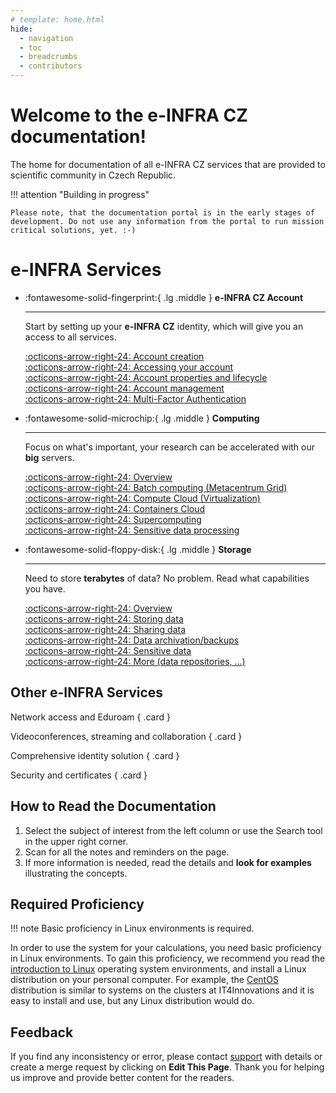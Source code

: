 ```yaml
---
# template: home.html
hide:
  - navigation
  - toc
  - breadcrumbs
  - contributors
---
```

# Welcome to the e-INFRA CZ documentation!

The home for documentation of all e-INFRA CZ services that are provided to scientific community in Czech Republic.

!!! attention "Building in progress"

    Please note, that the documentation portal is in the early stages of development. Do not use any information from the portal to run mission critical solutions, yet. :-)

# e-INFRA Services

<div class="grid cards" markdown>

-   :fontawesome-solid-fingerprint:{ .lg .middle } __e-INFRA CZ Account__

    ---

    Start by setting up your **e-INFRA CZ** identity, which will give you an access to all services.

    [:octicons-arrow-right-24: Account creation](/accounts/creation)   
    [:octicons-arrow-right-24: Accessing your account](/accounts/access)   
    [:octicons-arrow-right-24: Account properties and lifecycle](/accounts/properties)   
    [:octicons-arrow-right-24: Account management](/accounts/properties)   
    [:octicons-arrow-right-24: Multi-Factor Authentication](/accounts/properties)   

-   :fontawesome-solid-microchip:{ .lg .middle } __Computing__

    ---

    Focus on what's important, your research can be accelerated with our **big** servers.

    [:octicons-arrow-right-24: Overview](/compute/)   
    [:octicons-arrow-right-24: Batch computing (Metacentrum Grid)](/compute/grid)   
    [:octicons-arrow-right-24: Compute Cloud (Virtualization)](/compute/openstack/)   
    [:octicons-arrow-right-24: Containers Cloud](/compute/containers/)   
    [:octicons-arrow-right-24: Supercomputing](/compute/supercomputing/)   
    [:octicons-arrow-right-24: Sensitive data processing](/compute/sensitive-cloud)   

-   :fontawesome-solid-floppy-disk:{ .lg .middle } __Storage__

    ---

    Need to store **terabytes** of data? No problem. Read what capabilities you have.

    [:octicons-arrow-right-24: Overview](/storage/)   
    [:octicons-arrow-right-24: Storing data](/storage/)   
    [:octicons-arrow-right-24: Sharing data](/storage/)   
    [:octicons-arrow-right-24: Data archivation/backups](/storage/)   
    [:octicons-arrow-right-24: Sensitive data](/storage/)   
    [:octicons-arrow-right-24: More (data repositories, ...)](/storage/)   


</div>

## Other e-INFRA Services

<div class="grid" markdown>

Network access and Eduroam
{ .card }

Videoconferences, streaming and collaboration
{ .card }

Comprehensive identity solution
{ .card }

Security and certificates
{ .card }

</div>

## How to Read the Documentation

1. Select the subject of interest from the left column or use the Search tool in the upper right corner.
1. Scan for all the notes and reminders on the page.
1. If more information is needed, read the details and **look for examples** illustrating the concepts.

## Required Proficiency

!!! note
    Basic proficiency in Linux environments is required.

In order to use the system for your calculations, you need basic proficiency in Linux environments.
To gain this proficiency, we recommend you read the [introduction to Linux][e] operating system environments,
and install a Linux distribution on your personal computer.
For example, the [CentOS][f] distribution is similar to systems on the clusters at IT4Innovations and it is easy to install and use,
but any Linux distribution would do.

## Feedback

If you find any inconsistency or error, please contact [support][g] with details or create a merge request by clicking on **Edit This Page**.
Thank you for helping us improve and provide better content for the readers.


[a]: https://www.cesnet.cz/?lang=en
[b]: https://www.cerit-sc.cz/
[c]: https://www.it4i.cz/en
[e]: http://www.tldp.org/LDP/intro-linux/html/
[f]: http://www.centos.org/
[g]: emailto:support

